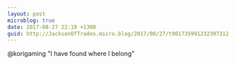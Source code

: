 ```yaml
---
layout: post
microblog: true
date: 2017-08-27 22:19 +1300
guid: http://JacksonOfTrades.micro.blog/2017/08/27/t901735991232397312.html
---
```

@korigaming "I have found where I belong"
